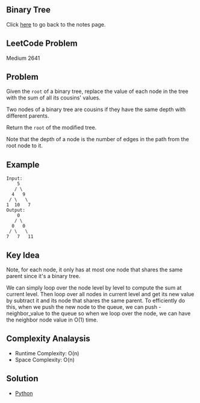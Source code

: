 ## Binary Tree
Click [here](../notes.md) to go back to the notes page.

## LeetCode Problem
Medium 2641

## Problem
Given the `root` of a binary tree, replace the value of each node in the tree with the sum of all its cousins' values.

Two nodes of a binary tree are cousins if they have the same depth with different parents.

Return the `root` of the modified tree.

Note that the depth of a node is the number of edges in the path from the root node to it.

## Example
```
Input:
    5
   / \
  4   9
 / \   \ 
1  10   7
Output:
    0
   / \
  0   0
 / \   \
7   7   11
```

## Key Idea
Note, for each node, it only has at most one node that shares the same parent since it's a binary tree.

We can simply loop over the node level by level to compute the sum at current level. Then loop over all nodes in current level and get its new value by subtract it and its node that shares the same parent. To efficiently do this, when we push the new node to the queue, we can push -neighbor_value to the queue so when we loop over the node, we can have the neighbor node value in O(1) time.

## Complexity Analaysis
- Runtime Complexity: O(n)
- Space Complexity: O(n)

## Solution
- [Python](./solution.py)